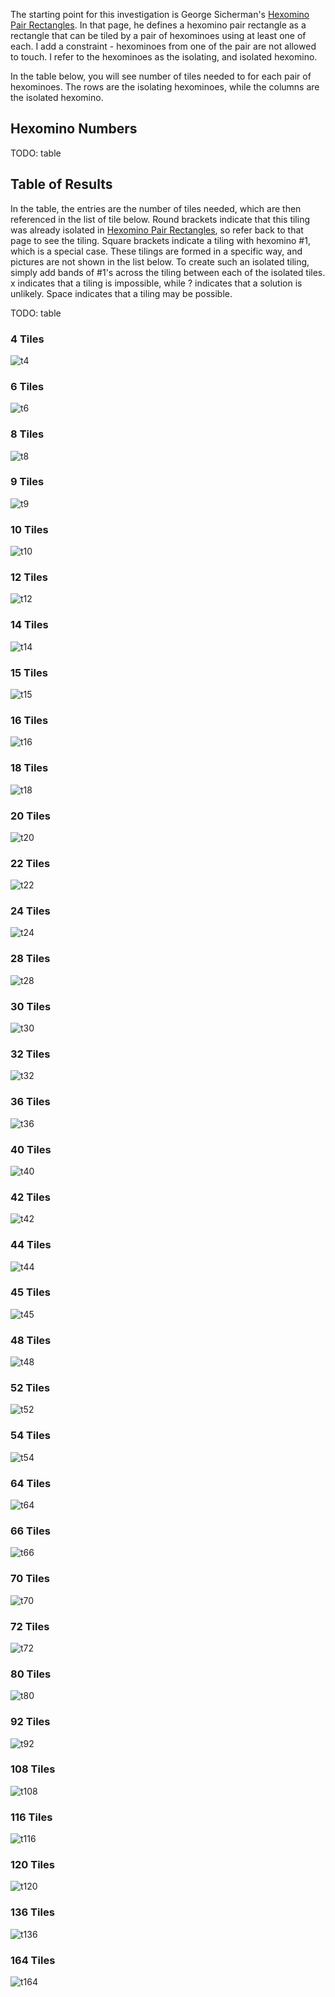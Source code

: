 The starting point for this investigation is George Sicherman's [Hexomino Pair Rectangles](https://sicherman.net/n6rect2/index.html). In that page, he defines a hexomino pair rectangle as a rectangle that can be tiled by a pair of hexominoes using at least one of each. I add a constraint - hexominoes from one of the pair are not allowed to touch. I refer to the hexominoes as the isolating, and isolated hexomino.

In the table below, you will see number of tiles needed to for each pair of hexominoes. The rows are the isolating hexominoes, while the columns are the isolated hexomino.

## Hexomino Numbers 

TODO: table

## Table of Results

In the table, the entries are the number of tiles needed, which are then referenced in the list of tile below. Round brackets indicate that this tiling was already isolated in [Hexomino Pair Rectangles](https://sicherman.net/n6rect2/index.html), so refer back to that page to see the tiling. Square brackets indicate a tiling with hexomino #1, which is a special case. These tilings are formed in a specific way, and pictures are not shown in the list below. To create such an isolated tiling, simply add bands of #1's across the tiling between each of the isolated tiles. x indicates that a tiling is impossible, while ? indicates that a solution is unlikely. Space indicates that a tiling may be possible. 

TODO: table

### 4 Tiles
![t4](/assets/images/2025-05-08/t4.png "t4")


### 6 Tiles
![t6](/assets/images/2025-05-08/t6.png "t6")


### 8 Tiles
![t8](/assets/images/2025-05-08/t8.png "t8")


### 9 Tiles
![t9](/assets/images/2025-05-08/t9.png "t9")


### 10 Tiles
![t10](/assets/images/2025-05-08/t10.png "t10")


### 12 Tiles
![t12](/assets/images/2025-05-08/t12.png "t12")


### 14 Tiles
![t14](/assets/images/2025-05-08/t14.png "t14")


### 15 Tiles
![t15](/assets/images/2025-05-08/t15.png "t15")


### 16 Tiles
![t16](/assets/images/2025-05-08/t16.png "t16")


### 18 Tiles
![t18](/assets/images/2025-05-08/t18.png "t18")


### 20 Tiles
![t20](/assets/images/2025-05-08/t20.png "t20")


### 22 Tiles
![t22](/assets/images/2025-05-08/t22.png "t22")


### 24 Tiles
![t24](/assets/images/2025-05-08/t24.png "t24")


### 28 Tiles
![t28](/assets/images/2025-05-08/t28.png "t28")


### 30 Tiles
![t30](/assets/images/2025-05-08/t30.png "t30")


### 32 Tiles
![t32](/assets/images/2025-05-08/t32.png "t32")


### 36 Tiles
![t36](/assets/images/2025-05-08/t36.png "t36")


### 40 Tiles
![t40](/assets/images/2025-05-08/t40.png "t40")


### 42 Tiles
![t42](/assets/images/2025-05-08/t42.png "t42")


### 44 Tiles
![t44](/assets/images/2025-05-08/t44.png "t44")


### 45 Tiles
![t45](/assets/images/2025-05-08/t45.png "t45")


### 48 Tiles
![t48](/assets/images/2025-05-08/t48.png "t48")


### 52 Tiles
![t52](/assets/images/2025-05-08/t52.png "t52")


### 54 Tiles
![t54](/assets/images/2025-05-08/t54.png "t54")


### 64 Tiles
![t64](/assets/images/2025-05-08/t64.png "t64")


### 66 Tiles
![t66](/assets/images/2025-05-08/t66.png "t66")


### 70 Tiles
![t70](/assets/images/2025-05-08/t70.png "t70")


### 72 Tiles
![t72](/assets/images/2025-05-08/t72.png "t72")


### 80 Tiles
![t80](/assets/images/2025-05-08/t80.png "t80")


### 92 Tiles
![t92](/assets/images/2025-05-08/t92.png "t92")


### 108 Tiles
![t108](/assets/images/2025-05-08/t108.png "t108")


### 116 Tiles
![t116](/assets/images/2025-05-08/t116.png "t116")


### 120 Tiles
![t120](/assets/images/2025-05-08/t120.png "t120")


### 136 Tiles
![t136](/assets/images/2025-05-08/t136.png "t136")


### 164 Tiles
![t164](/assets/images/2025-05-08/t164.png "t164")


